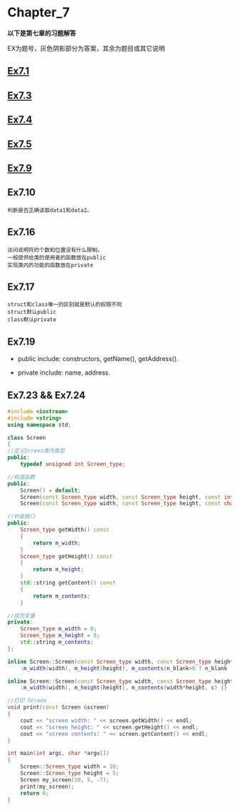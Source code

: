# Chapter_7

**以下是第七章的习题解答**

EX为题号，灰色阴影部分为答案，其余为题目或其它说明

## [Ex7.1](./7_1.cpp)
## [Ex7.3](./7_3.cpp)
## [Ex7.4](./7_4.h)
## [Ex7.5](./7_5.h)
## [Ex7.9](./7_9.cpp)
## Ex7.10
```
判断是否正确读取data1和data2。
```

## Ex7.16
```
访问说明符的个数和位置没有什么限制。
一般提供给类的使用者的函数放在public
实现类内的功能的函数放在private
```

## Ex7.17
```
struct和class唯一的区别就是默认的权限不同
struct默认public
class默认private
```

## Ex7.19
* public include: constructors, getName(), getAddress().

* private include: name, address.

## Ex7.23 && Ex7.24
```C++
#include <iostream>
#include <string>
using namespace std;

class Screen
{
//定义Screen类内类型
public:
	typedef unsigned int Screen_type;

//构造函数
public:
	Screen() = default;
	Screen(const Screen_type width, const Screen_type height, const int n_blank);
	Screen(const Screen_type width, const Screen_type height, const char c);

//封装接口
public:
	Screen_type getWidth() const
	{
		return m_width;
	}
	Screen_type getHeight() const
	{
		return m_height;
	}
	std::string getContent() const
	{
		return m_contents;
	}

//成员变量
private:
	Screen_type m_width = 0;
	Screen_type m_height = 0;
	std::string m_contents;
};

inline Screen::Screen(const Screen_type width, const Screen_type height, const int n_blank)
	:m_width(width), m_height(height), m_contents(n_blank>0 ? n_blank : 0, ' '){}

inline Screen::Screen(const Screen_type width, const Screen_type height, const char c)
	:m_width(width), m_height(height), m_contents(width*height, c) {}

//打印 Screen
void print(const Screen &screen)
{
	cout << "screen width: " << screen.getWidth() << endl;
	cout << "screen height: " << screen.getHeight() << endl;
	cout << "screen contents: " << screen.getContent() << endl;
}

int main(int argc, char *argv[])
{	
	Screen::Screen_type width = 10;
	Screen::Screen_type height = 5;
	Screen my_screen(10, 5, -7);
	print(my_screen);
	return 0;
}
```
